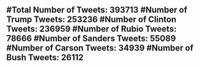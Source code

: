 #Total Number of Tweets: 393713 
#Number of Trump Tweets: 253236
#Number of Clinton Tweets: 236959
#Number of Rubio Tweets: 78666
#Number of Sanders Tweets: 55089
#Number of Carson Tweets: 34939
#Number of Bush Tweets: 26112
---
